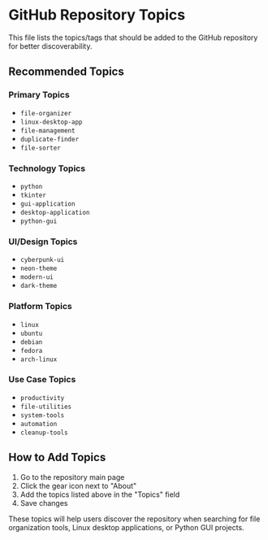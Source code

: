# GitHub Repository Topics

This file lists the topics/tags that should be added to the GitHub repository for better discoverability.

## Recommended Topics

### Primary Topics
- `file-organizer`
- `linux-desktop-app`
- `file-management`
- `duplicate-finder`
- `file-sorter`

### Technology Topics
- `python`
- `tkinter`
- `gui-application`
- `desktop-application`
- `python-gui`

### UI/Design Topics
- `cyberpunk-ui`
- `neon-theme`
- `modern-ui`
- `dark-theme`

### Platform Topics
- `linux`
- `ubuntu`
- `debian`
- `fedora`
- `arch-linux`

### Use Case Topics
- `productivity`
- `file-utilities`
- `system-tools`
- `automation`
- `cleanup-tools`

## How to Add Topics

1. Go to the repository main page
2. Click the gear icon next to "About"
3. Add the topics listed above in the "Topics" field
4. Save changes

These topics will help users discover the repository when searching for file organization tools, Linux desktop applications, or Python GUI projects.
